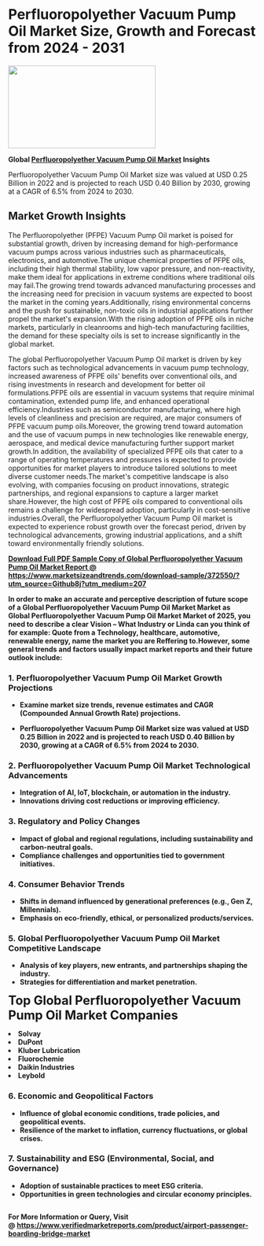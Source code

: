 <H1>Perfluoropolyether Vacuum Pump Oil Market Size, Growth and Forecast from 2024 - 2031</H1><img class="aligncenter size-medium wp-image-584254" src="https://thirdeyenews.in/wp-content/uploads/2024/09/Global-Market-Research-300x168.jpeg" alt="" width="300" height="168" /><p><strong>Global&nbsp;<a href="https://www.marketsizeandtrends.com/download-sample/372550/?utm_source=Github8j?utm_medium=207">Perfluoropolyether Vacuum Pump Oil Market</a> Insights</strong></p><p>Perfluoropolyether Vacuum Pump Oil Market size was valued at USD 0.25 Billion in 2022 and is projected to reach USD 0.40 Billion by 2030, growing at a CAGR of 6.5% from 2024 to 2030.</p><p><h2>Market Growth Insights</h2> <p>The Perfluoropolyether (PFPE) Vacuum Pump Oil market is poised for substantial growth, driven by increasing demand for high-performance vacuum pumps across various industries such as pharmaceuticals, electronics, and automotive.The unique chemical properties of PFPE oils, including their high thermal stability, low vapor pressure, and non-reactivity, make them ideal for applications in extreme conditions where traditional oils may fail.The growing trend towards advanced manufacturing processes and the increasing need for precision in vacuum systems are expected to boost the market in the coming years.Additionally, rising environmental concerns and the push for sustainable, non-toxic oils in industrial applications further propel the market's expansion.With the rising adoption of PFPE oils in niche markets, particularly in cleanrooms and high-tech manufacturing facilities, the demand for these specialty oils is set to increase significantly in the global market.</p> <p><strong><a href="#"></a></strong></p> <p>The global Perfluoropolyether Vacuum Pump Oil market is driven by key factors such as technological advancements in vacuum pump technology, increased awareness of PFPE oils' benefits over conventional oils, and rising investments in research and development for better oil formulations.PFPE oils are essential in vacuum systems that require minimal contamination, extended pump life, and enhanced operational efficiency.Industries such as semiconductor manufacturing, where high levels of cleanliness and precision are required, are major consumers of PFPE vacuum pump oils.Moreover, the growing trend toward automation and the use of vacuum pumps in new technologies like renewable energy, aerospace, and medical device manufacturing further support market growth.In addition, the availability of specialized PFPE oils that cater to a range of operating temperatures and pressures is expected to provide opportunities for market players to introduce tailored solutions to meet diverse customer needs.The market's competitive landscape is also evolving, with companies focusing on product innovations, strategic partnerships, and regional expansions to capture a larger market share.However, the high cost of PFPE oils compared to conventional oils remains a challenge for widespread adoption, particularly in cost-sensitive industries.Overall, the Perfluoropolyether Vacuum Pump Oil market is expected to experience robust growth over the forecast period, driven by technological advancements, growing industrial applications, and a shift toward environmentally friendly solutions.<p><strong><a href="#"></p><p><span class=""><strong>Download Full PDF Sample Copy of Global Perfluoropolyether Vacuum Pump Oil Market Report</strong> @ <a href="https://www.marketsizeandtrends.com/download-sample/372550/?utm_source=Github8j?utm_medium=207" target="_blank">https://www.marketsizeandtrends.com/download-sample/372550/?utm_source=Github8j?utm_medium=207</a></span></p><p>In order to make an accurate and perceptive description of future scope of a Global&nbsp;Perfluoropolyether Vacuum Pump Oil Market Market as Global&nbsp;Perfluoropolyether Vacuum Pump Oil Market Market of 2025, you need to describe a clear Vision &ndash; What Industry or Linda can you think of for example: Quote from a Technology, healthcare, automotive, renewable energy, name the market you are Reffering to.However, some general trends and factors usually impact market reports and their future outlook include:</p><h3>1.&nbsp;<strong>Perfluoropolyether Vacuum Pump Oil Market Growth Projections</strong></h3><ul><li>Examine market size trends, revenue estimates and CAGR (Compounded Annual Growth Rate) projections.</li><li><p>Perfluoropolyether Vacuum Pump Oil Market size was valued at USD 0.25 Billion in 2022 and is projected to reach USD 0.40 Billion by 2030, growing at a CAGR of 6.5% from 2024 to 2030.</p></li></ul><h3>2.&nbsp;<strong>Perfluoropolyether Vacuum Pump Oil Market Technological Advancements</strong></h3><ul><li>Integration of AI, IoT, blockchain, or automation in the industry.</li><li>Innovations driving cost reductions or improving efficiency.</li></ul><h3>3.&nbsp;<strong>Regulatory and Policy Changes</strong></h3><ul><li>Impact of global and regional regulations, including sustainability and carbon-neutral goals.</li><li>Compliance challenges and opportunities tied to government initiatives.</li></ul><h3>4.&nbsp;<strong>Consumer Behavior Trends</strong></h3><ul><li>Shifts in demand influenced by generational preferences (e.g., Gen Z, Millennials).</li><li>Emphasis on eco-friendly, ethical, or personalized products/services.</li></ul><h3>5.&nbsp;<strong>Global Perfluoropolyether Vacuum Pump Oil Market Competitive Landscape</strong></h3><ul><li>Analysis of key players, new entrants, and partnerships shaping the industry.</li><li>Strategies for differentiation and market penetration.</li></ul><p data-pm-slice="1 1 []"><span style="color: inherit; font-family: inherit; font-size: 25px;">Top Global Perfluoropolyether Vacuum Pump Oil Market Companies</span></p><div class="" data-test-id=""><p><li>Solvay</li><li> DuPont</li><li> Kluber Lubrication</li><li> Fluorochemie</li><li> Daikin Industries</li><li> Leybold</li></p></div><h3>6.&nbsp;<strong>Economic and Geopolitical Factors</strong></h3><ul><li>Influence of global economic conditions, trade policies, and geopolitical events.</li><li>Resilience of the market to inflation, currency fluctuations, or global crises.</li></ul><h3>7.&nbsp;<strong>Sustainability and ESG (Environmental, Social, and Governance)</strong></h3><ul><li>Adoption of sustainable practices to meet ESG criteria.</li><li>Opportunities in green technologies and circular economy principles.</li></ul><h2><strong style="font-size: 14px;">For More Information or Query, Visit @&nbsp;</strong><a style="background-color: #ffffff; font-size: 14px;" href="https://www.marketsizeandtrends.com/report/perfluoropolyether-vacuum-pump-oil-market/" target="_blank">https://www.verifiedmarketreports.com/product/airport-passenger-boarding-bridge-market</a></h2>